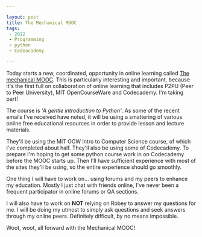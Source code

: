 ```yaml
---

layout: post
title: The Mechanical MOOC
tags: 
 - 2012
 - Programming
 - python
 - Codeacademy

---
```


Today starts a new, coordinated, opportunity in online learning called [The mechanical MOOC](http://mechanicalmooc.org/). This is particularly interesting and important, because it's the first full on collaboration of online learning that includes P2PU (Peer to Peer University), MIT OpenCourseWare and Codecademy.  I'm taking part!

The course is *'A gentle introduction to Python'*. As some of the recent emails I've received have noted, it will be using a smattering of various online free educational resources in order to provide lesson and lecture materials.

They'll be using the MIT OCW Intro to Computer Science course, of which I've completed about half. They'll also be using some of Codecademy. To prepare I'm hoping to get some python course work in on Codecademy before the MOOC starts up. Then I'll have sufficient experience with most of the sites they'll be using, so the entire experience should go smoothly.

One thing I will have to work on... using forums and my peers to enhance my education. Mostly I just chat with friends online, I've never been a frequent participator in online forums or QA sections.

I will also have to work on **NOT** relying on Robey to answer my questions for me. I will be doing my utmost to simply ask questions and seek answers through my online peers. Definitely difficult, by no means impossible.

Woot, woot, all forward with the Mechanical MOOC!

